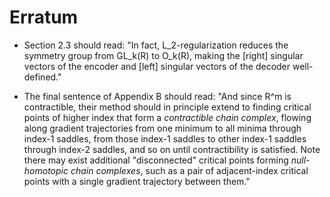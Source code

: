 # Erratum

- Section 2.3 should read: "In fact, L_2-regularization reduces the
symmetry group from GL_k(R) to O_k(R), making the [right] singular
vectors of the encoder and [left] singular vectors of the decoder
well-defined."

- The final sentence of Appendix B should read: "And since R^m is
contractible, their method should in principle extend to finding
critical points of higher index that form a *contractible chain
complex*, flowing along gradient trajectories from one minimum
to all minima through index-1 saddles, from those index-1 saddles
to other index-1 saddles through index-2 saddles, and so on until
contractibility is satisfied. Note there may exist additional
"disconnected" critical points forming *null-homotopic chain
complexes*, such as a pair of adjacent-index critical points with
a single gradient trajectory between them."
